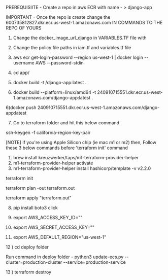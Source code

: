 PREREQUISIITE -  Create a repo in aws ECR with name - > django-app 

IMPORTANT - Once the repo is create change the 600735812827.dkr.ecr.us-west-1.amazonaws.com IN COMMANDS TO THE REPO OF YOURS

1) Change the docker_image_url_django in VARIABLES.TF file with <YOUR ECR REPO URL>

2) Change the policy file paths in iam.tf and variables.tf file

3) aws ecr get-login-password --region us-west-1 | docker login --username AWS --password-stdin <YOUR ECR REPO URL>

4) cd app/

5) docker build -t <YOUR ECR REPO URL>/django-app:latest .

6) docker build --platform=linux/amd64 -t 240910715551.dkr.ecr.us-west-1.amazonaws.com/django-app:latest .


6)docker push 240910715551.dkr.ecr.us-west-1.amazonaws.com/django-app:latest

7) Go to terraform folder and hit this below command 

ssh-keygen -f california-region-key-pair



[NOTE] If you're using Apple Silicon chip (ie mac m1 or m2) then,
Follow these 3 below commands before 'terraform init' command 

1) brew install kreuzwerker/taps/m1-terraform-provider-helper
2) m1-terraform-provider-helper activate
3) m1-terraform-provider-helper install hashicorp/template -v v2.2.0

terraform init 


terraform plan -out terraform.out


terraform apply "terraform.out"



8) pip install boto3 click


9) export AWS_ACCESS_KEY_ID="" 


10) export AWS_SECRET_ACCESS_KEY="" 


11) export AWS_DEFAULT_REGION="us-west-1" 


12 ) cd deploy folder 

Run command in deploy folder - python3 update-ecs.py --cluster=production-cluster --service=production-service


13 ) terraform destroy

